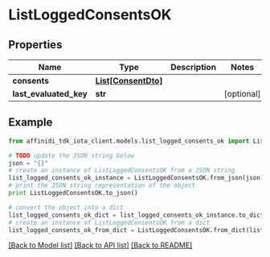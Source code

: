 # ListLoggedConsentsOK

## Properties

| Name                   | Type                                  | Description | Notes      |
| ---------------------- | ------------------------------------- | ----------- | ---------- |
| **consents**           | [**List[ConsentDto]**](ConsentDto.md) |             |
| **last_evaluated_key** | **str**                               |             | [optional] |

## Example

```python
from affinidi_tdk_iota_client.models.list_logged_consents_ok import ListLoggedConsentsOK

# TODO update the JSON string below
json = "{}"
# create an instance of ListLoggedConsentsOK from a JSON string
list_logged_consents_ok_instance = ListLoggedConsentsOK.from_json(json)
# print the JSON string representation of the object
print ListLoggedConsentsOK.to_json()

# convert the object into a dict
list_logged_consents_ok_dict = list_logged_consents_ok_instance.to_dict()
# create an instance of ListLoggedConsentsOK from a dict
list_logged_consents_ok_from_dict = ListLoggedConsentsOK.from_dict(list_logged_consents_ok_dict)
```

[[Back to Model list]](../README.md#documentation-for-models) [[Back to API list]](../README.md#documentation-for-api-endpoints) [[Back to README]](../README.md)
